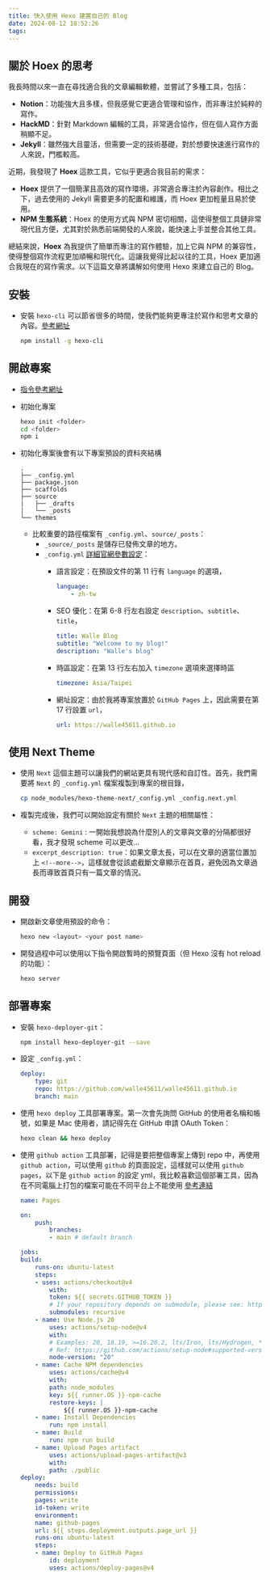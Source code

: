 ```yaml
---
title: 快入使用 Hexo 建置自己的 Blog
date: 2024-08-12 18:52:26
tags:
---
```


## 關於 Hoex 的思考

我長時間以來一直在尋找適合我的文章編輯軟體，並嘗試了多種工具，包括：

- **Notion**：功能強大且多樣，但我感覺它更適合管理和協作，而非專注於純粹的寫作。
- **HackMD**：針對 Markdown 編輯的工具，非常適合協作，但在個人寫作方面稍顯不足。
- **Jekyll**：雖然強大且靈活，但需要一定的技術基礎，對於想要快速進行寫作的人來說，門檻較高。

近期，我發現了 **Hoex** 這款工具，它似乎更適合我目前的需求：

- **Hoex** 提供了一個簡潔且高效的寫作環境，非常適合專注於內容創作。相比之下，過去使用的 Jekyll 需要更多的配置和維護，而 Hoex 更加輕量且易於使用。
- **NPM 生態系統**：Hoex 的使用方式與 NPM 密切相關，這使得整個工具鏈非常現代且方便，尤其對於熟悉前端開發的人來說，能快速上手並整合其他工具。

<!-- more -->

總結來說，**Hoex** 為我提供了簡單而專注的寫作體驗，加上它與 NPM 的兼容性，使得整個寫作流程更加順暢和現代化。這讓我覺得比起以往的工具，Hoex 更加適合我現在的寫作需求。以下這篇文章將講解如何使用 Hexo 來建立自己的 Blog。


## 安裝

- 安裝 `hexo-cli` 可以節省很多的時間，使我們能夠更專注於寫作和思考文章的內容。[參考網址](https://hexo.io/docs/)

    ```bash
    npm install -g hexo-cli
    ```

## 開啟專案

- [指令參考網址](https://hexo.io/docs/commands)

- 初始化專案
  
    ```bash
    hexo init <folder>
    cd <folder>
    npm i 
    ```

- 初始化專案後會有以下專案預設的資料夾結構
  
    ```text
    .
    ├── _config.yml
    ├── package.json
    ├── scaffolds
    ├── source
    |   ├── _drafts
    |   └── _posts
    └── themes
    ```

  - 比較重要的路徑檔案有 `_config.yml`、`source/_posts`：
    - `_source/_posts` 是儲存已發佈文章的地方。
    - `_config.yml` [詳細官網參數設定](https://hexo.io/zh-cn/docs/configuration)：
      - 語言設定：在預設文件的第 11 行有 `language` 的選項，

        ```yml
        language:
            - zh-tw  
        ```

      - SEO 優化：在第 6-8 行左右設定 `description`、`subtitle`、`title`，

        ```yml
        title: Walle Blog
        subtitle: "Welcome to my blog!"
        description: "Walle's blog"
        ```

      - 時區設定：在第 13 行左右加入 `timezone` 選項來選擇時區
  
        ```yml
        timezone: Asia/Taipei
        ```

      - 網址設定：由於我將專案放置於 `GitHub Pages` 上，因此需要在第 17 行設置 `url`，

        ```yml
        url: https://walle45611.github.io
        ```

## 使用 Next Theme

- 使用 `Next` 這個主題可以讓我們的網站更具有現代感和自訂性。首先，我們需要將 `Next` 的 `_config.yml` 檔案複製到專案的根目錄，

    ```bash
    cp node_modules/hexo-theme-next/_config.yml _config.next.yml
    ```

- 複製完成後，我們可以開始設定有關於 `Next` 主題的相關屬性：
  - `scheme: Gemini` : 一開始我想說為什麼別人的文章與文章的分隔都很好看，我才發現 scheme 可以更改...
  - `excerpt_description: true`：如果文章太長，可以在文章的適當位置加上 `<!--more-->`，這樣就會從該處截斷文章顯示在首頁，避免因為文章過長而導致首頁只有一篇文章的情況。

## 開發

- 開啟新文章使用預設的命令：

    ```bash
    hexo new <layout> <your post name>
    ```

- 開發過程中可以使用以下指令開啟暫時的預覽頁面（但 Hexo 沒有 hot reload 的功能）：

    ```bash
    hexo server
    ```

## 部署專案

- 安裝 `hexo-deployer-git`：

    ```bash
    npm install hexo-deployer-git --save
    ```

- 設定 `_config.yml`：

    ```yml
    deploy:
        type: git
        repo: https://github.com/walle45611/walle45611.github.io
        branch: main
    ```

- 使用 `hexo deploy` 工具部署專案。第一次會先詢問 GitHub 的使用者名稱和帳號，如果是 Mac 使用者，請記得先在 GitHub 申請 OAuth Token：

    ```bash
    hexo clean && hexo deploy
    ```

- 使用 `github action` 工具部署，記得是要把整個專案上傳到 repo 中，再使用 `github action`，可以使用 `github` 的頁面設定，這樣就可以使用 `github pages`，以下是 `github action` 的設定 yml，我比較喜歡這個部署工具，因為在不同電腦上打包的檔案可能在不同平台上不能使用 [參考連結](https://hexo.io/docs/github-pages#Useful-links)

    ```yml
    name: Pages

    on:
        push:
            branches:
            - main # default branch

    jobs:
    build:
        runs-on: ubuntu-latest
        steps:
        - uses: actions/checkout@v4
            with:
            token: ${{ secrets.GITHUB_TOKEN }}
            # If your repository depends on submodule, please see: https://github.com/actions/checkout
            submodules: recursive
        - name: Use Node.js 20
            uses: actions/setup-node@v4
            with:
            # Examples: 20, 18.19, >=16.20.2, lts/Iron, lts/Hydrogen, *, latest, current, node
            # Ref: https://github.com/actions/setup-node#supported-version-syntax
            node-version: "20"
        - name: Cache NPM dependencies
            uses: actions/cache@v4
            with:
            path: node_modules
            key: ${{ runner.OS }}-npm-cache
            restore-keys: |
                ${{ runner.OS }}-npm-cache
        - name: Install Dependencies
            run: npm install
        - name: Build
            run: npm run build
        - name: Upload Pages artifact
            uses: actions/upload-pages-artifact@v3
            with:
            path: ./public
    deploy:
        needs: build
        permissions:
        pages: write
        id-token: write
        environment:
        name: github-pages
        url: ${{ steps.deployment.outputs.page_url }}
        runs-on: ubuntu-latest
        steps:
        - name: Deploy to GitHub Pages
            id: deployment
            uses: actions/deploy-pages@v4
    ```
